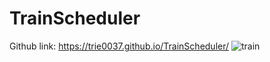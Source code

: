 # TrainScheduler
Github link: https://trie0037.github.io/TrainScheduler/
![train](https://user-images.githubusercontent.com/38965016/45905359-b51b5e00-bdb5-11e8-8ffe-4ef868a8c43d.png)
